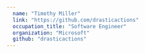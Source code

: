 ```yaml
---
  name: "Timothy Miller"
  link: "https://github.com/drasticactions"
  occupation_title: "Software Engineer"
  organization: "Microsoft"
  github: "drasticactions"
---
```

